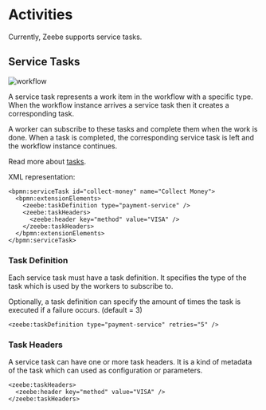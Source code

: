 # Activities

Currently, Zeebe supports service tasks.

## Service Tasks

![workflow](/bpmn-workflows/order-process.png)

A service task represents a work item in the workflow with a specific type.
When the workflow instance arrives a service task then it creates a corresponding task.

A worker can subscribe to these tasks and complete them when the work is done.
When a task is completed, the corresponding service task is left and the workflow instance continues.

Read more about [tasks](basics/task-workers.html).

XML representation:

```
<bpmn:serviceTask id="collect-money" name="Collect Money">
  <bpmn:extensionElements>
    <zeebe:taskDefinition type="payment-service" />
    <zeebe:taskHeaders>
      <zeebe:header key="method" value="VISA" />
    </zeebe:taskHeaders>
  </bpmn:extensionElements>
</bpmn:serviceTask>
```

### Task Definition

Each service task must have a task definition.
It specifies the type of the task which is used by the workers to subscribe to.

Optionally, a task definition can specify the amount of times the task is executed if a failure occurs. (default = 3)

```
<zeebe:taskDefinition type="payment-service" retries="5" />
```

### Task Headers

A service task can have one or more task headers.
It is a kind of metadata of the task which can used as configuration or parameters.

```
<zeebe:taskHeaders>
  <zeebe:header key="method" value="VISA" />
</zeebe:taskHeaders>
```
